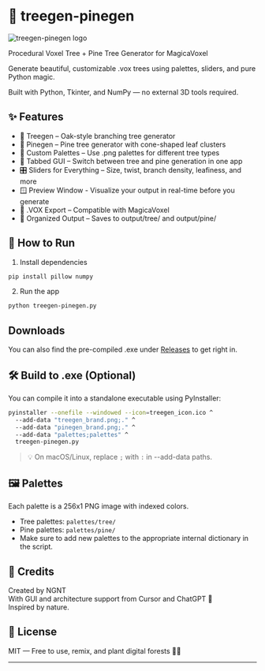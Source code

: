 # 🌲 treegen-pinegen

![treegen-pinegen logo](https://cdn.nostrcheck.me/46025249f65d47dddb0f17d93eb8b0a32d97fe3189c6684bbd33136a0a7e0424/ee9d2b2b47e1bb1656f784e78fcf0db54449afc8b3ac8969c54ca9c3cbdf4afa.webp)

Procedural Voxel Tree + Pine Tree Generator for MagicaVoxel

Generate beautiful, customizable .vox trees using palettes, sliders, and pure Python magic.

Built with Python, Tkinter, and NumPy — no external 3D tools required.

## ✨ Features

- 🌳 Treegen – Oak-style branching tree generator
- 🌲 Pinegen – Pine tree generator with cone-shaped leaf clusters
- 🎨 Custom Palettes – Use .png palettes for different tree types
- 🧩 Tabbed GUI – Switch between tree and pine generation in one app
- 🎛️ Sliders for Everything – Size, twist, branch density, leafiness, and more
- 🪟 Preview Window - Visualize your output in real-time before you generate
- 💾 .VOX Export – Compatible with MagicaVoxel
- 📁 Organized Output – Saves to output/tree/ and output/pine/

## 🚀 How to Run

1. Install dependencies
```bash
pip install pillow numpy
```

2. Run the app
```bash
python treegen-pinegen.py
```

## Downloads

You can also find the pre-compiled .exe under [Releases](https://github.com/NGNT/treegen-pinegen/releases) to get right in.

## 🛠️ Build to .exe (Optional)

You can compile it into a standalone executable using PyInstaller:

```bash
pyinstaller --onefile --windowed --icon=treegen_icon.ico ^
  --add-data "treegen_brand.png;." ^
  --add-data "pinegen_brand.png;." ^
  --add-data "palettes;palettes" ^
  treegen-pinegen.py
```

> 💡 On macOS/Linux, replace `;` with `:` in --add-data paths.

## 🖼️ Palettes

Each palette is a 256x1 PNG image with indexed colors.

- Tree palettes: `palettes/tree/`
- Pine palettes: `palettes/pine/`
- Make sure to add new palettes to the appropriate internal dictionary in the script.

## 👤 Credits

Created by NGNT  
With GUI and architecture support from Cursor and ChatGPT 🤖  
Inspired by nature.

## 📜 License

MIT — Free to use, remix, and plant digital forests 🌳🌲

---